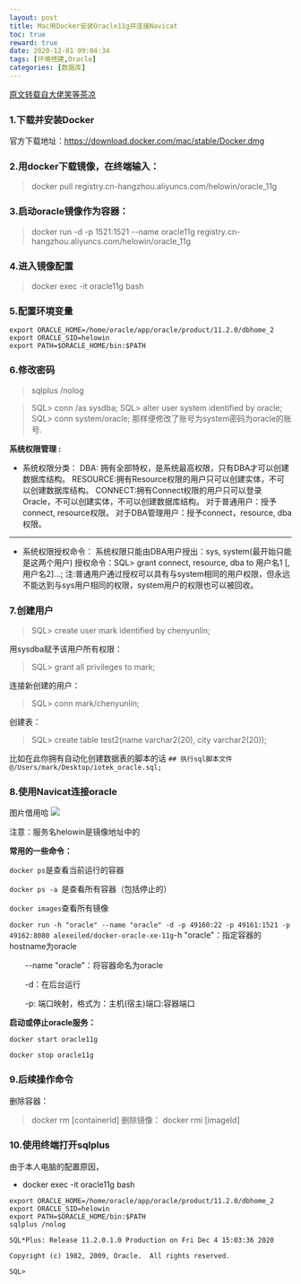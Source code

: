 ```yaml
---
layout: post
title: Mac用Docker安装Oracle11g并连接Navicat
toc: true
reward: true
date: 2020-12-01 09:04:34
tags: [环境搭建,Oracle]
categories: [数据库]
---
```

[原文转载自大佬笑等茶凉](https://www.cnblogs.com/lihanqing/p/12329480.html)
### 1.下载并安装Docker

官方下载地址：https://download.docker.com/mac/stable/Docker.dmg

### 2.用docker下载镜像，在终端输入：

>docker pull registry.cn-hangzhou.aliyuncs.com/helowin/oracle_11g

### 3.启动oracle镜像作为容器：

>docker run -d -p 1521:1521 --name oracle11g registry.cn-hangzhou.aliyuncs.com/helowin/oracle_11g

### 4.进入镜像配置

>docker exec -it oracle11g bash
<!-- more -->

### 5.配置环境变量

```
export ORACLE_HOME=/home/oracle/app/oracle/product/11.2.0/dbhome_2
export ORACLE_SID=helowin
export PATH=$ORACLE_HOME/bin:$PATH
```
### 6.修改密码
>sqlplus /nolog

>SQL> conn /as sysdba;
SQL> alter user system identified by oracle;
SQL> conn system/oracle;
那样便修改了账号为system密码为oracle的账号.

**系统权限管理 :**
  
  * 系统权限分类：
  DBA: 拥有全部特权，是系统最高权限，只有DBA才可以创建数据库结构。
RESOURCE:拥有Resource权限的用户只可以创建实体，不可以创建数据库结构。
CONNECT:拥有Connect权限的用户只可以登录Oracle，不可以创建实体，不可以创建数据库结构。
对于普通用户：授予connect, resource权限。
对于DBA管理用户：授予connect，resource, dba权限。
****
  * 系统权限授权命令：
  系统权限只能由DBA用户授出：sys, system(最开始只能是这两个用户)
授权命令：SQL> grant connect, resource, dba to 用户名1 [,用户名2]…;
注:普通用户通过授权可以具有与system相同的用户权限，但永远不能达到与sys用户相同的权限，system用户的权限也可以被回收。

### 7.创建用户
>SQL> create user mark identified by chenyunlin;

用sysdba赋予该用户所有权限：
>SQL> grant all privileges to mark;

连接新创建的用户：
>SQL> conn mark/chenyunlin;

创建表：
>SQL> create table test2(name varchar2(20), city varchar2(20));

比如在此你拥有自动化创建数据表的脚本的话
`## 执行sql脚本文件
@/Users/mark/Desktop/iotek_oracle.sql;`

### 8.使用Navicat连接oracle

图片借用哈
![](https://img2018.cnblogs.com/blog/1384393/202002/1384393-20200219000941495-1048166820.png )

注意：服务名helowin是镜像地址中的

**常用的一些命令：**

`docker ps`是查看当前运行的容器

`docker ps -a `是查看所有容器（包括停止的）

`docker images`查看所有镜像

`docker run -h "oracle" --name "oracle" -d -p 49160:22 -p 49161:1521 -p 49162:8080 alexeiled/docker-oracle-xe-11g`
​ -h "oracle"：指定容器的hostname为oracle

　　--name "oracle"：将容器命名为oracle

　　-d：在后台运行

　　-p: 端口映射，格式为：主机(宿主)端口:容器端口

**启动或停止oracle服务：**

`docker start oracle11g`

`docker stop oracle11g`

### 9.后续操作命令
删除容器：
>docker rm [containerId]
删除镜像：
>docker rmi [imageId]

### 10.使用终端打开sqlplus 
由于本人电脑的配置原因，
*  docker exec -it oracle11g bash
```
export ORACLE_HOME=/home/oracle/app/oracle/product/11.2.0/dbhome_2
export ORACLE_SID=helowin
export PATH=$ORACLE_HOME/bin:$PATH
sqlplus /nolog

SQL*Plus: Release 11.2.0.1.0 Production on Fri Dec 4 15:03:36 2020

Copyright (c) 1982, 2009, Oracle.  All rights reserved.

SQL> 
```
